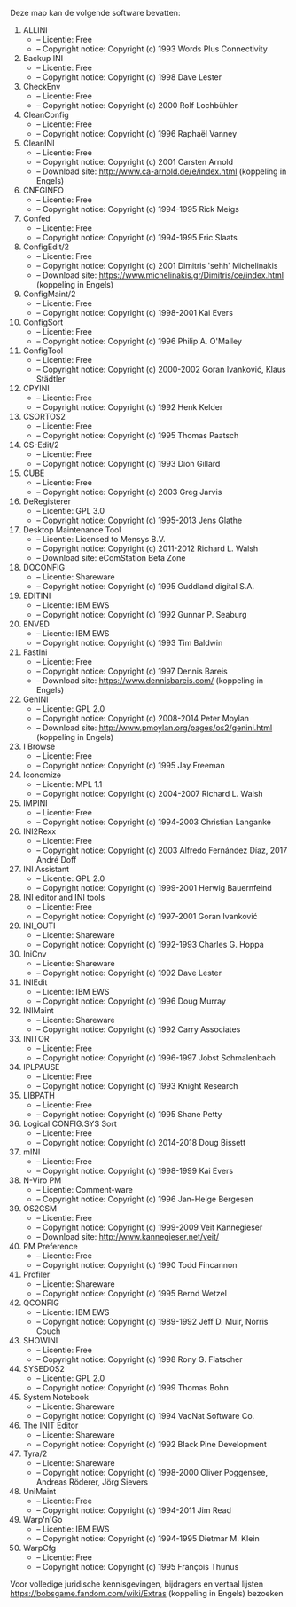 ﻿Deze map kan de volgende software bevatten:

1. ALLINI
   - – Licentie: Free
   - – Copyright notice: Copyright (c) 1993 Words Plus Connectivity
2. Backup INI
   - – Licentie: Free
   - – Copyright notice: Copyright (c) 1998 Dave Lester
3. CheckEnv
   - – Licentie: Free
   - – Copyright notice: Copyright (c) 2000 Rolf Lochbühler
4. CleanConfig
   - – Licentie: Free
   - – Copyright notice: Copyright (c) 1996 Raphaël Vanney
5. CleanINI
   - – Licentie: Free
   - – Copyright notice: Copyright (c) 2001 Carsten Arnold
   - – Download site: http://www.ca-arnold.de/e/index.html (koppeling in Engels)
6. CNFGINFO
   - – Licentie: Free
   - – Copyright notice: Copyright (c) 1994-1995 Rick Meigs
7. Confed
   - – Licentie: Free
   - – Copyright notice: Copyright (c) 1994-1995 Eric Slaats
8. ConfigEdit/2
   - – Licentie: Free
   - – Copyright notice: Copyright (c) 2001 Dimitris 'sehh' Michelinakis
   - – Download site: https://www.michelinakis.gr/Dimitris/ce/index.html (koppeling in Engels)
9. ConfigMaint/2
   - – Licentie: Free
   - – Copyright notice: Copyright (c) 1998-2001 Kai Evers
10. ConfigSort
    - – Licentie: Free
    - – Copyright notice: Copyright (c) 1996 Philip A. O'Malley
11. ConfigTool
    - – Licentie: Free
    - – Copyright notice: Copyright (c) 2000-2002 Goran Ivanković, Klaus Städtler
12. CPYINI
    - – Licentie: Free
    - – Copyright notice: Copyright (c) 1992 Henk Kelder
13. CSORTOS2
    - – Licentie: Free
    - – Copyright notice: Copyright (c) 1995 Thomas Paatsch
14. CS-Edit/2
    - – Licentie: Free
    - – Copyright notice: Copyright (c) 1993 Dion Gillard
15. CUBE
    - – Licentie: Free
    - – Copyright notice: Copyright (c) 2003 Greg Jarvis
16. DeRegisterer
    - – Licentie: GPL 3.0
    - – Copyright notice: Copyright (c) 1995-2013 Jens Glathe
16. Desktop Maintenance Tool
    - – Licentie: Licensed to Mensys B.V.
    - – Copyright notice: Copyright (c) 2011-2012 Richard L. Walsh
    - – Download site: eComStation Beta Zone
17. DOCONFIG
    - – Licentie: Shareware
    - – Copyright notice: Copyright (c) 1995 Guddland digital S.A.
18. EDITINI
    - – Licentie: IBM EWS
    - – Copyright notice: Copyright (c) 1992 Gunnar P. Seaburg
19. ENVED
    - – Licentie: IBM EWS
    - – Copyright notice: Copyright (c) 1993 Tim Baldwin
20. FastIni
    - – Licentie: Free
    - – Copyright notice: Copyright (c) 1997 Dennis Bareis
    - – Download site: https://www.dennisbareis.com/ (koppeling in Engels)
21. GenINI
    - – Licentie: GPL 2.0
    - – Copyright notice: Copyright (c) 2008-2014 Peter Moylan
    - – Download site: http://www.pmoylan.org/pages/os2/genini.html (koppeling in Engels)
22. I Browse
    - – Licentie: Free
    - – Copyright notice: Copyright (c) 1995 Jay Freeman
23. Iconomize
    - – Licentie: MPL 1.1
    - – Copyright notice: Copyright (c) 2004-2007 Richard L. Walsh
24. IMPINI
    - – Licentie: Free
    - – Copyright notice: Copyright (c) 1994-2003 Christian Langanke
25. INI2Rexx
    - – Licentie: Free
    - – Copyright notice: Copyright (c) 2003 Alfredo Fernández Díaz, 2017 André Doff
26. INI Assistant
    - – Licentie: GPL 2.0
    - – Copyright notice: Copyright (c) 1999-2001 Herwig Bauernfeind
27. INI editor and INI tools
    - – Licentie: Free
    - – Copyright notice: Copyright (c) 1997-2001 Goran Ivanković
28. INI_OUTI
    - – Licentie: Shareware
    - – Copyright notice: Copyright (c) 1992-1993 Charles G. Hoppa
29. IniCnv
    - – Licentie: Shareware
    - – Copyright notice: Copyright (c) 1992 Dave Lester
30. INIEdit
    - – Licentie: IBM EWS
    - – Copyright notice: Copyright (c) 1996 Doug Murray
31. INIMaint
    - – Licentie: Shareware
    - – Copyright notice: Copyright (c) 1992 Carry Associates
32. INITOR
    - – Licentie: Free
    - – Copyright notice: Copyright (c) 1996-1997 Jobst Schmalenbach
33. IPLPAUSE
    - – Licentie: Free
    - – Copyright notice: Copyright (c) 1993 Knight Research
34. LIBPATH
    - – Licentie: Free
    - – Copyright notice: Copyright (c) 1995 Shane Petty
35. Logical CONFIG.SYS Sort
    - – Licentie: Free
    - – Copyright notice: Copyright (c) 2014-2018 Doug Bissett
36. mINI
    - – Licentie: Free
    - – Copyright notice: Copyright (c) 1998-1999 Kai Evers
37. N-Viro PM
    - – Licentie: Comment-ware
    - – Copyright notice: Copyright (c) 1996 Jan-Helge Bergesen
38. OS2CSM
    - – Licentie: Free
    - – Copyright notice: Copyright (c) 1999-2009 Veit Kannegieser
    - – Download site: http://www.kannegieser.net/veit/
39. PM Preference
    - – Licentie: Free
    - – Copyright notice: Copyright (c) 1990 Todd Fincannon
40. Profiler
    - – Licentie: Shareware
    - – Copyright notice: Copyright (c) 1995 Bernd Wetzel
41. QCONFIG
    - – Licentie: IBM EWS
    - – Copyright notice: Copyright (c) 1989-1992 Jeff D. Muir, Norris Couch
42. SHOWINI
    - – Licentie: Free
    - – Copyright notice: Copyright (c) 1998 Rony G. Flatscher
43. SYSEDOS2
    - – Licentie: GPL 2.0
    - – Copyright notice: Copyright (c) 1999 Thomas Bohn
44. System Notebook
    - – Licentie: Shareware
    - – Copyright notice: Copyright (c) 1994 VacNat Software Co.
45. The INIT Editor
    - – Licentie: Shareware
    - – Copyright notice: Copyright (c) 1992 Black Pine Development
46. Tyra/2
    - – Licentie: Shareware
    - – Copyright notice: Copyright (c) 1998-2000 Oliver Poggensee, Andreas Röderer, Jörg Sievers
47. UniMaint
    - – Licentie: Free
    - – Copyright notice: Copyright (c) 1994-2011 Jim Read
48. Warp'n'Go
    - – Licentie: IBM EWS
    - – Copyright notice: Copyright (c) 1994-1995 Dietmar M. Klein
49. WarpCfg
    - – Licentie: Free
    - – Copyright notice: Copyright (c) 1995 François Thunus

Voor volledige juridische kennisgevingen, bijdragers en vertaal lijsten https://bobsgame.fandom.com/wiki/Extras (koppeling in Engels) bezoeken
